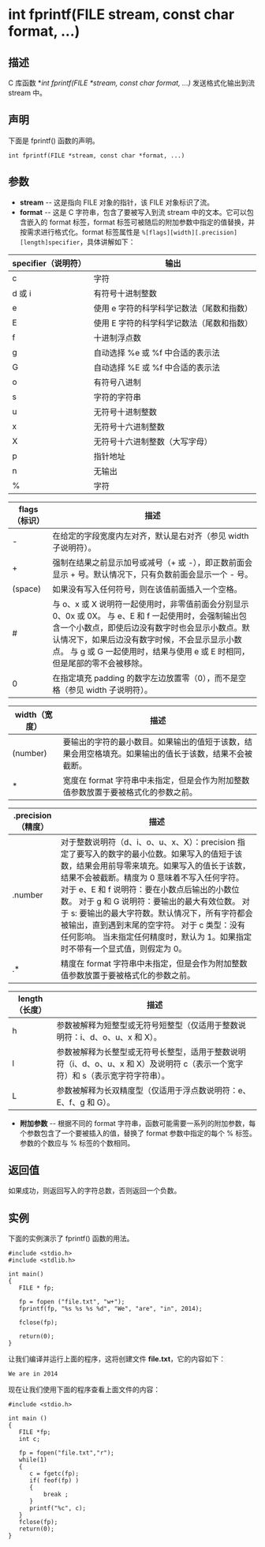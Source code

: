 # int fprintf(FILE stream, const char format, ...)

## 描述

C 库函数 **int fprintf(FILE \*stream, const char *format, ...)** 发送格式化输出到流 stream 中。

## 声明

下面是 fprintf() 函数的声明。

```
int fprintf(FILE *stream, const char *format, ...)
```

## 参数

- **stream** -- 这是指向 FILE 对象的指针，该 FILE 对象标识了流。
- **format** -- 这是 C 字符串，包含了要被写入到流 stream 中的文本。它可以包含嵌入的 format 标签，format 标签可被随后的附加参数中指定的值替换，并按需求进行格式化。format 标签属性是 `%[flags][width][.precision][length]specifier`，具体讲解如下：

| specifier（说明符） | 输出                                      |
| ------------------- | ----------------------------------------- |
| c                   | 字符                                      |
| d 或 i              | 有符号十进制整数                          |
| e                   | 使用 e 字符的科学科学记数法（尾数和指数） |
| E                   | 使用 E 字符的科学科学记数法（尾数和指数） |
| f                   | 十进制浮点数                              |
| g                   | 自动选择 %e 或 %f 中合适的表示法          |
| G                   | 自动选择 %E 或 %f 中合适的表示法          |
| o                   | 有符号八进制                              |
| s                   | 字符的字符串                              |
| u                   | 无符号十进制整数                          |
| x                   | 无符号十六进制整数                        |
| X                   | 无符号十六进制整数（大写字母）            |
| p                   | 指针地址                                  |
| n                   | 无输出                                    |
| %                   | 字符                                      |

 

| flags（标识） | 描述                                                         |
| ------------- | ------------------------------------------------------------ |
| -             | 在给定的字段宽度内左对齐，默认是右对齐（参见 width 子说明符）。 |
| +             | 强制在结果之前显示加号或减号（+ 或 -），即正数前面会显示 + 号。默认情况下，只有负数前面会显示一个 - 号。 |
| (space)       | 如果没有写入任何符号，则在该值前面插入一个空格。             |
| #             | 与 o、x 或 X 说明符一起使用时，非零值前面会分别显示 0、0x 或 0X。 与 e、E 和 f 一起使用时，会强制输出包含一个小数点，即使后边没有数字时也会显示小数点。默认情况下，如果后边没有数字时候，不会显示显示小数点。 与 g 或 G 一起使用时，结果与使用 e 或 E 时相同，但是尾部的零不会被移除。 |
| 0             | 在指定填充 padding 的数字左边放置零（0），而不是空格（参见 width 子说明符）。 |

 

| width（宽度） | 描述                                                         |
| ------------- | ------------------------------------------------------------ |
| (number)      | 要输出的字符的最小数目。如果输出的值短于该数，结果会用空格填充。如果输出的值长于该数，结果不会被截断。 |
| *             | 宽度在 format 字符串中未指定，但是会作为附加整数值参数放置于要被格式化的参数之前。 |

 

| .precision（精度） | 描述                                                         |
| ------------------ | ------------------------------------------------------------ |
| .number            | 对于整数说明符（d、i、o、u、x、X）：precision 指定了要写入的数字的最小位数。如果写入的值短于该数，结果会用前导零来填充。如果写入的值长于该数，结果不会被截断。精度为 0 意味着不写入任何字符。 对于 e、E 和 f 说明符：要在小数点后输出的小数位数。 对于 g 和 G 说明符：要输出的最大有效位数。 对于 s: 要输出的最大字符数。默认情况下，所有字符都会被输出，直到遇到末尾的空字符。 对于 c 类型：没有任何影响。 当未指定任何精度时，默认为 1。如果指定时不带有一个显式值，则假定为 0。 |
| .*                 | 精度在 format 字符串中未指定，但是会作为附加整数值参数放置于要被格式化的参数之前。 |

 

| length（长度） | 描述                                                         |
| -------------- | ------------------------------------------------------------ |
| h              | 参数被解释为短整型或无符号短整型（仅适用于整数说明符：i、d、o、u、x 和 X）。 |
| l              | 参数被解释为长整型或无符号长整型，适用于整数说明符（i、d、o、u、x 和 X）及说明符 c（表示一个宽字符）和 s（表示宽字符字符串）。 |
| L              | 参数被解释为长双精度型（仅适用于浮点数说明符：e、E、f、g 和 G）。 |

- **附加参数** -- 根据不同的 format 字符串，函数可能需要一系列的附加参数，每个参数包含了一个要被插入的值，替换了 format 参数中指定的每个 % 标签。参数的个数应与 % 标签的个数相同。

## 返回值

如果成功，则返回写入的字符总数，否则返回一个负数。

## 实例

下面的实例演示了 fprintf() 函数的用法。

```
#include <stdio.h>
#include <stdlib.h>

int main()
{
   FILE * fp;

   fp = fopen ("file.txt", "w+");
   fprintf(fp, "%s %s %s %d", "We", "are", "in", 2014);
   
   fclose(fp);
   
   return(0);
}
```

让我们编译并运行上面的程序，这将创建文件 **file.txt**，它的内容如下：

```
We are in 2014
```

现在让我们使用下面的程序查看上面文件的内容：

```
#include <stdio.h>

int main ()
{
   FILE *fp;
   int c;

   fp = fopen("file.txt","r");
   while(1)
   {
      c = fgetc(fp);
      if( feof(fp) )
      {
          break ;
      }
      printf("%c", c);
   }
   fclose(fp);
   return(0);
}
```
